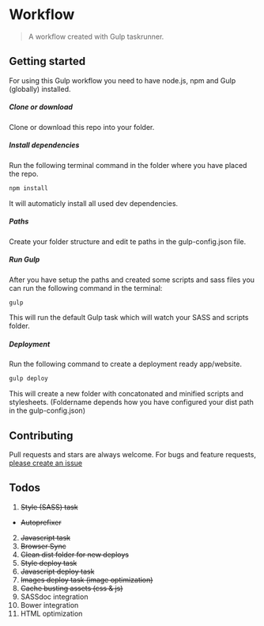 # Workflow
> A workflow created with Gulp taskrunner.

## Getting started
For using this Gulp workflow you need to have node.js, npm and Gulp (globally) installed.

##### Clone or download
Clone or download this repo into your folder.
##### Install dependencies
Run the following terminal command in the folder where you have placed the repo.
```sh
npm install
```
It will automaticly install all used dev dependencies.
##### Paths
Create your folder structure and edit te paths in the gulp-config.json file.
##### Run Gulp
After you have setup the paths and created some scripts and sass files you can run the following command in the terminal:
```sh
gulp
```
This will run the default Gulp task which will watch your SASS and scripts folder.
##### Deployment
Run the following command to create a deployment ready app/website.
``` sh
gulp deploy
```
This will create a new folder with concatonated and minified scripts and stylesheets. (Foldername depends how you have configured your dist path in the gulp-config.json)

## Contributing
Pull requests and stars are always welcome. For bugs and feature requests, [please create an issue](https://github.com/drw026/workflow/issues)

## Todos
1. ~~Style (SASS) task~~
  * ~~Autoprefixer~~
2. ~~Javascript task~~
3. ~~Browser Sync~~
4. ~~Clean dist folder for new deploys~~
5. ~~Style deploy task~~
7. ~~Javascript deploy task~~
8. ~~Images deploy task (image optimization)~~
9. ~~Cache busting assets (css & js)~~
10. SASSdoc integration
11. Bower integration
12. HTML optimization
